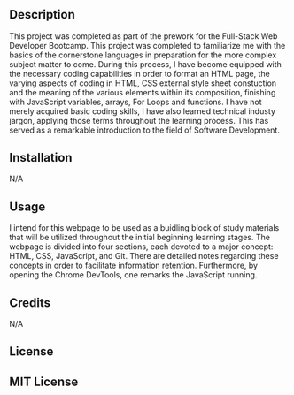 # <Prework Study Guide Webpage>

## Description

This project was completed as part of the prework for the Full-Stack Web Developer Bootcamp. This project was completed to familiarize me with the basics of the cornerstone languages in preparation for the more complex subject matter to come. During this process, I have become equipped with the necessary coding capabilities in order to format an HTML page, the varying aspects of coding in HTML, CSS external style sheet constuction and the meaning of the various elements within its composition, finishing with JavaScript variables, arrays, For Loops and functions. I have not merely acquired basic coding skills, I have also learned technical industy jargon, applying those terms throughout the learning process. This has served as a remarkable introduction to the field of Software Development.

## Installation

N/A

## Usage

I intend for this webpage to be used as a buidling block of study materials that will be utilized throughout the initial beginning learning stages. The webpage is divided into four sections, each devoted to a major concept: HTML, CSS, JavaScript, and Git. There are detailed notes regarding these concepts in order to facilitate information retention. Furthermore, by opening the Chrome DevTools, one remarks the JavaScript running.

## Credits

N/A

## License

MIT License
---